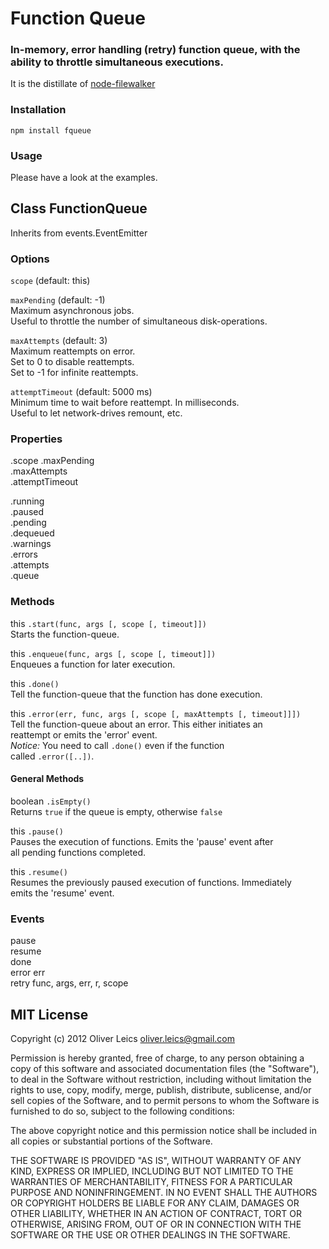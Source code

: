 Function Queue
==============

### In-memory, error handling (retry) function queue, with the ability to throttle simultaneous executions.

It is the distillate of [node-filewalker](https://github.com/oleics/node-filewalker)

### Installation

```npm install fqueue```

### Usage

Please have a look at the examples.

Class FunctionQueue
-------------------

Inherits from events.EventEmitter

### Options

```scope``` (default: this)

```maxPending``` (default: -1)  
Maximum asynchronous jobs.  
Useful to throttle the number of simultaneous disk-operations.

```maxAttempts``` (default: 3)  
Maximum reattempts on error.  
Set to 0 to disable reattempts.  
Set to -1 for infinite reattempts.

```attemptTimeout``` (default: 5000 ms)  
Minimum time to wait before reattempt. In milliseconds.  
Useful to let network-drives remount, etc.

### Properties

.scope
.maxPending  
.maxAttempts  
.attemptTimeout

.running  
.paused  
.pending  
.dequeued  
.warnings  
.errors  
.attempts  
.queue

### Methods

this ```.start(func, args [, scope [, timeout]])```  
Starts the function-queue.

this ```.enqueue(func, args [, scope [, timeout]])```  
Enqueues a function for later execution.

this ```.done()```  
Tell the function-queue that the function has done execution.

this ```.error(err, func, args [, scope [, maxAttempts [, timeout]]])```  
Tell the function-queue about an error. This either initiates an  
reattempt or emits the 'error' event.  
*Notice:* You need to call ```.done()``` even if the function  
called ```.error([..])```.

#### General Methods

boolean ```.isEmpty()```  
Returns ```true``` if the queue is empty, otherwise ```false```

this ```.pause()```  
Pauses the execution of functions. Emits the 'pause' event after  
all pending functions completed.

this ```.resume()```  
Resumes the previously paused execution of functions. Immediately  
emits the 'resume' event.

### Events

pause  
resume  
done  
error err  
retry func, args, err, r, scope

## MIT License

Copyright (c) 2012 Oliver Leics <oliver.leics@gmail.com>

Permission is hereby granted, free of charge, to any person obtaining a copy of this software and associated documentation files (the "Software"), to deal in the Software without restriction, including without limitation the rights to use, copy, modify, merge, publish, distribute, sublicense, and/or sell copies of the Software, and to permit persons to whom the Software is furnished to do so, subject to the following conditions:

The above copyright notice and this permission notice shall be included in all copies or substantial portions of the Software.

THE SOFTWARE IS PROVIDED "AS IS", WITHOUT WARRANTY OF ANY KIND, EXPRESS OR IMPLIED, INCLUDING BUT NOT LIMITED TO THE WARRANTIES OF MERCHANTABILITY, FITNESS FOR A PARTICULAR PURPOSE AND NONINFRINGEMENT. IN NO EVENT SHALL THE AUTHORS OR COPYRIGHT HOLDERS BE LIABLE FOR ANY CLAIM, DAMAGES OR OTHER LIABILITY, WHETHER IN AN ACTION OF CONTRACT, TORT OR OTHERWISE, ARISING FROM, OUT OF OR IN CONNECTION WITH THE SOFTWARE OR THE USE OR OTHER DEALINGS IN THE SOFTWARE.
